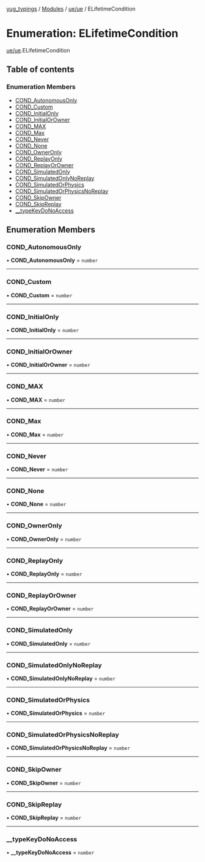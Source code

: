 [yug_typings](../README.md) / [Modules](../modules.md) / [ue/ue](../modules/ue_ue.md) / ELifetimeCondition

# Enumeration: ELifetimeCondition

[ue/ue](../modules/ue_ue.md).ELifetimeCondition

## Table of contents

### Enumeration Members

- [COND\_AutonomousOnly](ue_ue.ELifetimeCondition.md#cond_autonomousonly)
- [COND\_Custom](ue_ue.ELifetimeCondition.md#cond_custom)
- [COND\_InitialOnly](ue_ue.ELifetimeCondition.md#cond_initialonly)
- [COND\_InitialOrOwner](ue_ue.ELifetimeCondition.md#cond_initialorowner)
- [COND\_MAX](ue_ue.ELifetimeCondition.md#cond_max)
- [COND\_Max](ue_ue.ELifetimeCondition.md#cond_max-1)
- [COND\_Never](ue_ue.ELifetimeCondition.md#cond_never)
- [COND\_None](ue_ue.ELifetimeCondition.md#cond_none)
- [COND\_OwnerOnly](ue_ue.ELifetimeCondition.md#cond_owneronly)
- [COND\_ReplayOnly](ue_ue.ELifetimeCondition.md#cond_replayonly)
- [COND\_ReplayOrOwner](ue_ue.ELifetimeCondition.md#cond_replayorowner)
- [COND\_SimulatedOnly](ue_ue.ELifetimeCondition.md#cond_simulatedonly)
- [COND\_SimulatedOnlyNoReplay](ue_ue.ELifetimeCondition.md#cond_simulatedonlynoreplay)
- [COND\_SimulatedOrPhysics](ue_ue.ELifetimeCondition.md#cond_simulatedorphysics)
- [COND\_SimulatedOrPhysicsNoReplay](ue_ue.ELifetimeCondition.md#cond_simulatedorphysicsnoreplay)
- [COND\_SkipOwner](ue_ue.ELifetimeCondition.md#cond_skipowner)
- [COND\_SkipReplay](ue_ue.ELifetimeCondition.md#cond_skipreplay)
- [\_\_typeKeyDoNoAccess](ue_ue.ELifetimeCondition.md#__typekeydonoaccess)

## Enumeration Members

### COND\_AutonomousOnly

• **COND\_AutonomousOnly** = `number`

___

### COND\_Custom

• **COND\_Custom** = `number`

___

### COND\_InitialOnly

• **COND\_InitialOnly** = `number`

___

### COND\_InitialOrOwner

• **COND\_InitialOrOwner** = `number`

___

### COND\_MAX

• **COND\_MAX** = `number`

___

### COND\_Max

• **COND\_Max** = `number`

___

### COND\_Never

• **COND\_Never** = `number`

___

### COND\_None

• **COND\_None** = `number`

___

### COND\_OwnerOnly

• **COND\_OwnerOnly** = `number`

___

### COND\_ReplayOnly

• **COND\_ReplayOnly** = `number`

___

### COND\_ReplayOrOwner

• **COND\_ReplayOrOwner** = `number`

___

### COND\_SimulatedOnly

• **COND\_SimulatedOnly** = `number`

___

### COND\_SimulatedOnlyNoReplay

• **COND\_SimulatedOnlyNoReplay** = `number`

___

### COND\_SimulatedOrPhysics

• **COND\_SimulatedOrPhysics** = `number`

___

### COND\_SimulatedOrPhysicsNoReplay

• **COND\_SimulatedOrPhysicsNoReplay** = `number`

___

### COND\_SkipOwner

• **COND\_SkipOwner** = `number`

___

### COND\_SkipReplay

• **COND\_SkipReplay** = `number`

___

### \_\_typeKeyDoNoAccess

• **\_\_typeKeyDoNoAccess** = `number`

